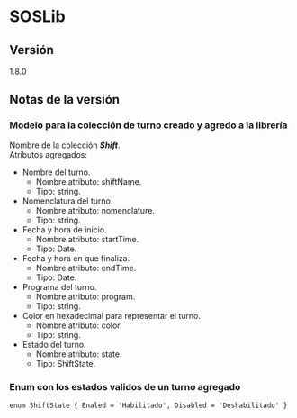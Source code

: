 # SOSLib

## Versión

1.8.0

## Notas de la versión

### Modelo para la colección de turno creado y agredo a la librería

Nombre de la colección ***Shift***.  
Atributos agregados:

- Nombre del turno.
  - Nombre atributo: shiftName.
  - Tipo: string.
- Nomenclatura del turno.
  - Nombre atributo: nomenclature.
  - Tipo: string.
- Fecha y hora de inicio.
  - Nombre atributo: startTime.
  - Tipo: Date.
- Fecha y hora en que finaliza.
  - Nombre atributo: endTime.
  - Tipo: Date.
- Programa del turno.
  - Nombre atributo: program.
  - Tipo: string.
- Color en hexadecimal para representar el turno.
  - Nombre atributo: color.
  - Tipo: string.
- Estado del turno.
  - Nombre atributo: state.
  - Tipo: ShiftState.

### Enum con los estados validos de un turno agregado

`enum ShiftState {
  Enaled = 'Habilitado',
  Disabled = 'Deshabilitado'
}`
